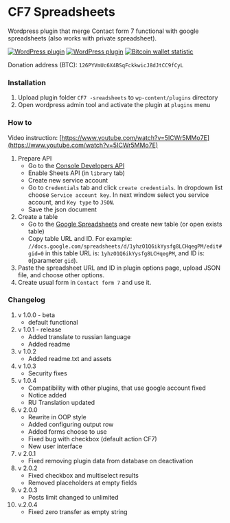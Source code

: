 # CF7 Spreadsheets

Wordpress plugin that merge Contact form 7 functional with google spreadsheets (also works with private spreadsheet).

[![WordPress plugin](https://img.shields.io/wordpress/plugin/dt/cf7-spreadsheets.svg)](https://wordpress.org/plugins/cf7-spreadsheets/advanced) [![WordPress plugin](https://img.shields.io/wordpress/plugin/v/cf7-spreadsheets.svg?label=version)](https://wordpress.org/plugins/cf7-spreadsheets/#developers) [![Bitcoin wallet statistic](https://img.shields.io/badge/dynamic/json.svg?label=donations&url=https%3A%2F%2Fblockchain.info%2Frawaddr%2F126PYVmUc6X4BSqFckkwicJ8dJtCC9fCyL&query=%24.total_received&colorB=orange&suffix=%20BTC)](https://www.blockchain.com/btc/address/126PYVmUc6X4BSqFckkwicJ8dJtCC9fCyL)

Donation address (BTC): `126PYVmUc6X4BSqFckkwicJ8dJtCC9fCyL`

### Installation

1. Upload plugin folder `CF7 -sreadsheets` to `wp-content/plugins` directory
2. Open wordpress admin tool and activate the plugin at `plugins` menu

### How to

Video instruction: [https://www.youtube.com/watch?v=5ICWr5MMo7E](https://www.youtube.com/watch?v=5ICWr5MMo7E)

1. Prepare API
    * Go to the [Console Developers API](https://console.developers.google.com/)
    * Enable Sheets API (in `library` tab)
    * Create new service account
    * Go to `Credentials` tab and click `create credentials`. In dropdown list choose `Service account key`. In next window select you service account, and `Key type` to `JSON`.
    * Save the json document
2. Create a table
    * Go to the [Google Spreadsheets](https://docs.google.com/spreadsheets/) and create new table (or open exists table)
    * Copy table URL and ID. For example: `//docs.google.com/spreadsheets/d/1yhzO1Q6ikYysfg8LCHqegPM/edit#gid=0` in this table URL is: `1yhzO1Q6ikYysfg8LCHqegPM`, and ID is: `0`(parameter `gid`).
3. Paste the spreadsheet URL and ID in plugin options page, upload JSON file, and choose other options.
4. Create usual form in `Contact form 7` and use it.

### Changelog

1. v 1.0.0 - beta
    * default functional
2. v 1.0.1 - release
    * Added translate to russian language
    * Added readme
3. v 1.0.2
    * Added readme.txt and assets
4. v 1.0.3
    * Security fixes
5. v 1.0.4
    * Compatibility with other plugins, that use google account fixed
    * Notice added
    * RU Translation updated
6. v 2.0.0
    * Rewrite in OOP style
    * Added configuring output row
    * Added forms choose to use
    * Fixed bug with checkbox (default action CF7)
    * New user interface
7. v 2.0.1
    * Fixed removing plugin data from database on deactivation
8. v 2.0.2
    * Fixed checkbox and multiselect results
    * Removed placeholders at empty fields
9. v 2.0.3
    * Posts limit changed to unlimited
10. v.2.0.4
    * Fixed zero transfer as empty string